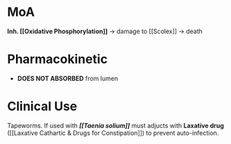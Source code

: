 # MoA
**Inh. [[Oxidative Phosphorylation]]** -> damage to [[Scolex]] -> death

# Pharmacokinetic
- **DOES NOT ABSORBED** from lumen

# Clinical Use
Tapeworms. If used with ***[[Taenia solium]]*** must adjucts with **Laxative drug** ([[Laxative Cathartic & Drugs for Constipation]]) to prevent auto-infection.